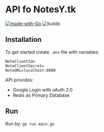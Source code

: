 # API fo NotesY.tk 

[![made-with-Go](https://img.shields.io/badge/Made%20with-Go-1f425f.svg)](https://go.dev/)
![builds](https://github.com/BigBrain-Solutions/NotesAPIGo/actions/workflows/ci.yml/badge.svg)

## Installation
To get started create ``.env`` file with variables:

```
NoteClientId=
NoteClientSecret=
NoteURL=localhost:8080
```

API provides:
 
 - Google Login with oAuth 2.0
 - Redis as Primary Database

## Run

Run by: ``go run main.go``
